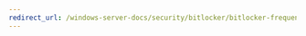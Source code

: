 ```yaml
---
redirect_url: /windows-server-docs/security/bitlocker/bitlocker-frequently-asked-questions-faq.md
---
```

